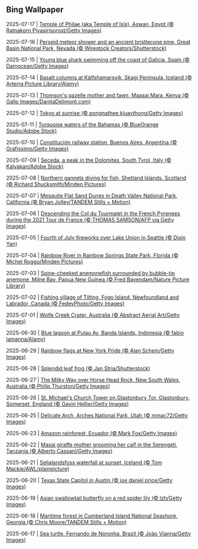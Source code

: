 ## Bing Wallpaper
2025-07-17 | [Temple of Philae (aka Temple of Isis), Aswan, Egypt (© Ratnakorn Piyasirisorost/Getty Images)](./wallpaper/2025-07-17.jpg) 

2025-07-16 | [Perseid meteor shower and an ancient bristlecone pine, Great Basin National Park, Nevada (© Wirestock Creators/Shutterstock)](./wallpaper/2025-07-16.jpg) 

2025-07-15 | [Young blue shark swimming off the coast of Galicia, Spain (© Damocean/Getty Images)](./wallpaper/2025-07-15.jpg) 

2025-07-14 | [Basalt columns at Kálfshamarsvík, Skagi Peninsula, Iceland (© Arterra Picture Library/Alamy)](./wallpaper/2025-07-14.jpg) 

2025-07-13 | [Thomson's gazelle mother and fawn, Maasai Mara, Kenya (© Gallo Images/DanitaDelimont.com)](./wallpaper/2025-07-13.jpg) 

2025-07-12 | [Tokyo at sunrise (© pongnathee kluaythong/Getty Images)](./wallpaper/2025-07-12.jpg) 

2025-07-11 | [Turquoise waters of the Bahamas (© BlueOrange Studio/Adobe Stock)](./wallpaper/2025-07-11.jpg) 

2025-07-10 | [Constitución railway station, Buenos Aires, Argentina (© Grafissimo/Getty Images)](./wallpaper/2025-07-10.jpg) 

2025-07-09 | [Seceda, a peak in the Dolomites, South Tyrol, Italy (© Kalyakan/Adobe Stock)](./wallpaper/2025-07-09.jpg) 

2025-07-08 | [Northern gannets diving for fish, Shetland Islands, Scotland (© Richard Shucksmith/Minden Pictures)](./wallpaper/2025-07-08.jpg) 

2025-07-07 | [Mesquite Flat Sand Dunes in Death Valley National Park, California (© Bryan Jolley/TANDEM Stills + Motion)](./wallpaper/2025-07-07.jpg) 

2025-07-06 | [Descending the Col du Tourmalet in the French Pyrenees during the 2021 Tour de France (© THOMAS SAMSON/AFP via Getty Images)](./wallpaper/2025-07-06.jpg) 

2025-07-05 | [Fourth of July fireworks over Lake Union in Seattle (© Dixin Yan)](./wallpaper/2025-07-05.jpg) 

2025-07-04 | [Rainbow River in Rainbow Springs State Park, Florida (© Michel Roggo/Minden Pictures)](./wallpaper/2025-07-04.jpg) 

2025-07-03 | [Spine-cheeked anemonefish surrounded by bubble-tip anemone, Milne Bay, Papua New Guinea (© Fred Bavendam/Nature Picture Library)](./wallpaper/2025-07-03.jpg) 

2025-07-02 | [Fishing village of Tilting, Fogo Island, Newfoundland and Labrador, Canada (© FedevPhoto/Getty Images)](./wallpaper/2025-07-02.jpg) 

2025-07-01 | [Wolfe Creek Crater, Australia (© Abstract Aerial Art/Getty Images)](./wallpaper/2025-07-01.jpg) 

2025-06-30 | [Blue lagoon at Pulau Ay, Banda Islands, Indonesia (© fabio lamanna/Alamy)](./wallpaper/2025-06-30.jpg) 

2025-06-29 | [Rainbow flags at New York Pride (© Alan Schein/Getty Images)](./wallpaper/2025-06-29.jpg) 

2025-06-28 | [Splendid leaf frog (© Jan Stria/Shutterstock)](./wallpaper/2025-06-28.jpg) 

2025-06-27 | [The Milky Way over Horse Head Rock, New South Wales, Australia (© Philip Thurston/Getty Images)](./wallpaper/2025-06-27.jpg) 

2025-06-26 | [St. Michael's Church Tower on Glastonbury Tor, Glastonbury, Somerset, England (© Gavin Hellier/Getty Images)](./wallpaper/2025-06-26.jpg) 

2025-06-25 | [Delicate Arch, Arches National Park, Utah (© mmac72/Getty Images)](./wallpaper/2025-06-25.jpg) 

2025-06-23 | [Amazon rainforest, Ecuador (© Mark Fox/Getty Images)](./wallpaper/2025-06-23.jpg) 

2025-06-22 | [Masai giraffe mother grooming her calf in the Serengeti, Tanzania (© Alberto Cassani/Getty Images)](./wallpaper/2025-06-22.jpg) 

2025-06-21 | [Seljalandsfoss waterfall at sunset, Iceland (© Tom Mackie/AWL/plainpicture)](./wallpaper/2025-06-21.jpg) 

2025-06-20 | [Texas State Capitol in Austin (© joe daniel price/Getty Images)](./wallpaper/2025-06-20.jpg) 

2025-06-19 | [Asian swallowtail butterfly on a red spider lily (© lzh/Getty Images)](./wallpaper/2025-06-19.jpg) 

2025-06-18 | [Maritime forest in Cumberland Island National Seashore, Georgia (© Chris Moore/TANDEM Stills + Motion)](./wallpaper/2025-06-18.jpg) 

2025-06-17 | [Sea turtle, Fernando de Noronha, Brazil (© João Vianna/Getty Images)](./wallpaper/2025-06-17.jpg) 


